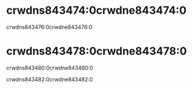 # crwdns843474:0crwdne843474:0

crwdns843476:0crwdne843476:0

# crwdns843478:0crwdne843478:0

crwdns843480:0crwdne843480:0

crwdns843482:0crwdne843482:0